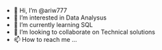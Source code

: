- 👋 Hi, I’m @ariw777
- 👀 I’m interested in Data Analysus
- 🌱 I’m currently learning SQL
- 💞️ I’m looking to collaborate on Technical solutions
- 📫 How to reach me ...

<!---
ariw777/ariw777 is a ✨ special ✨ repository because its `README.md` (this file) appears on your GitHub profile.
You can click the Preview link to take a look at your changes.
--->
